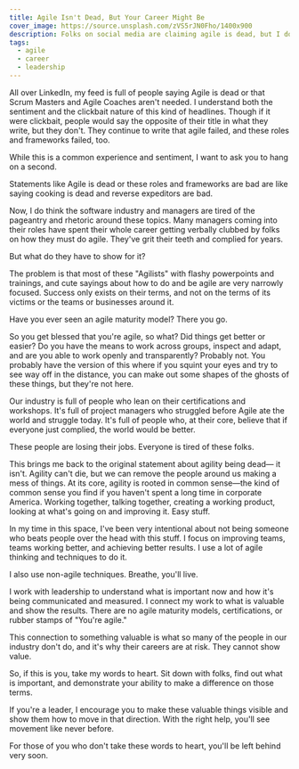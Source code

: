 ```yaml
---
title: Agile Isn't Dead, But Your Career Might Be
cover_image: https://source.unsplash.com/zVS5rJN0Fho/1400x900
description: Folks on social media are claiming agile is dead, but I don't agree. I think people's careers are. Too many people have been yelling agile for too long and there's nothing to show for it. We have to connect what we do to what is valuable or get a new job.
tags:
  - agile
  - career
  - leadership
---
```

All over LinkedIn, my feed is full of people saying Agile is dead or that Scrum Masters and Agile Coaches aren't needed. I understand both the sentiment and the clickbait nature of this kind of headlines. Though if it were clickbait, people would say the opposite of their title in what they write, but they don't. They continue to write that agile failed, and these roles and frameworks failed, too.

While this is a common experience and sentiment, I want to ask you to hang on a second.

Statements like Agile is dead or these roles and frameworks are bad are like saying cooking is dead and reverse expeditors are bad.

Now, I do think the software industry and managers are tired of the pageantry and rhetoric around these topics. Many managers coming into their roles have spent their whole career getting verbally clubbed by folks on how they must do agile. They've grit their teeth and complied for years.

But what do they have to show for it?

The problem is that most of these "Agilists" with flashy powerpoints and trainings, and cute sayings about how to do and be agile are very narrowly focused. Success only exists on their terms, and not on the terms of its victims or the teams or businesses around it.

Have you ever seen an agile maturity model? There you go.

So you get blessed that you're agile, so what? Did things get better or easier? Do you have the means to work across groups, inspect and adapt, and are you able to work openly and transparently? Probably not. You probably have the version of this where if you squint your eyes and try to see way off in the distance, you can make out some shapes of the ghosts of these things, but they're not here.

Our industry is full of people who lean on their certifications and workshops. It's full of project managers who struggled before Agile ate the world and struggle today. It's full of people who, at their core, believe that if everyone just complied, the world would be better.

These people are losing their jobs. Everyone is tired of these folks.

This brings me back to the original statement about agility being dead— it isn't. Agility can't die, but we can remove the people around us making a mess of things. At its core, agility is rooted in common sense—the kind of common sense you find if you haven't spent a long time in corporate America. Working together, talking together, creating a working product, looking at what's going on and improving it. Easy stuff.

In my time in this space, I've been very intentional about not being someone who beats people over the head with this stuff. I focus on improving teams,  teams working better, and achieving better results. I use a lot of agile thinking and techniques to do it. 

I also use non-agile techniques. Breathe, you'll live.

I work with leadership to understand what is important now and how it's being communicated and measured. I connect my work to what is valuable and show the results. There are no agile maturity models, certifications, or rubber stamps of "You're agile."

This connection to something valuable is what so many of the people in our industry don't do, and it's why their careers are at risk. They cannot show value.

So, if this is you, take my words to heart. Sit down with folks, find out what is important, and demonstrate your ability to make a difference on those terms.

If you're a leader, I encourage you to make these valuable things visible and show them how to move in that direction. With the right help, you'll see movement like never before.

For those of you who don't take these words to heart, you'll be left behind very soon.
